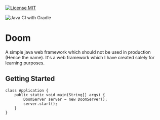 <p align="left">
  <a href="https://choosealicense.com/licenses/mit/">
    <img alt="License MIT" src="https://img.shields.io/badge/license-MIT-blue.svg">
  </a>
</p>

![Java CI with Gradle](https://github.com/Dhruv-Garg79/Doom/workflows/Java%20CI%20with%20Gradle/badge.svg?branch=main)

# Doom
A simple java web framework which should not be used in production (Hence the name). It's a web framework which I have created solely for learning purposes.

## Getting Started
```
class Application {
    public static void main(String[] args) {
        DoomServer server = new DoomServer();
        server.start();
    }
}

```

